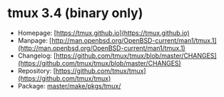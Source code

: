 # tmux 3.4 (binary only)
 - Homepage: [https://tmux.github.io](https://tmux.github.io)
 - Manpage: [http://man.openbsd.org/OpenBSD-current/man1/tmux.1](http://man.openbsd.org/OpenBSD-current/man1/tmux.1)
 - Changelog: [https://github.com/tmux/tmux/blob/master/CHANGES](https://github.com/tmux/tmux/blob/master/CHANGES)
 - Repository: [https://github.com/tmux/tmux](https://github.com/tmux/tmux)
 - Package: [master/make/pkgs/tmux/](https://github.com/Freetz-NG/freetz-ng/tree/master/make/pkgs/tmux/)

